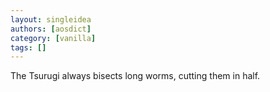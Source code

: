 ```yaml
---
layout: singleidea
authors: [aosdict]
category: [vanilla]
tags: []
---
```

The Tsurugi always bisects long worms, cutting them in half.
